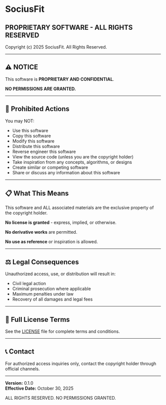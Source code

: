 # SociusFit

## PROPRIETARY SOFTWARE - ALL RIGHTS RESERVED

Copyright (c) 2025 SociusFit. All Rights Reserved.

---

## ⚠️ NOTICE

This software is **PROPRIETARY AND CONFIDENTIAL**.

**NO PERMISSIONS ARE GRANTED.**

---

## 🚫 Prohibited Actions

You may NOT:

- Use this software
- Copy this software
- Modify this software
- Distribute this software
- Reverse engineer this software
- View the source code (unless you are the copyright holder)
- Take inspiration from any concepts, algorithms, or designs
- Create similar or competing software
- Share or discuss any information about this software

---

## 📋 What This Means

This software and ALL associated materials are the exclusive property of the copyright holder.

**No license is granted** - express, implied, or otherwise.

**No derivative works** are permitted.

**No use as reference** or inspiration is allowed.

---

## ⚖️ Legal Consequences

Unauthorized access, use, or distribution will result in:

- Civil legal action
- Criminal prosecution where applicable
- Maximum penalties under law
- Recovery of all damages and legal fees

---

## 📄 Full License Terms

See the [LICENSE](LICENSE) file for complete terms and conditions.

---

## 📞 Contact

For authorized access inquiries only, contact the copyright holder through official channels.

---

**Version:** 0.1.0  
**Effective Date:** October 30, 2025

ALL RIGHTS RESERVED. NO PERMISSIONS GRANTED.

